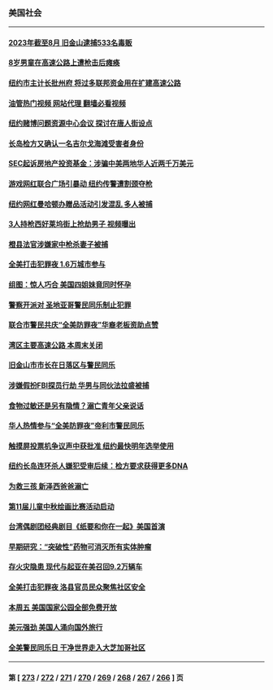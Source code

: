 ### 美国社会
---
#### [2023年截至8月 旧金山逮捕533名毒贩](../../pages/ncid1078160/n14048488.md?08051645) 
#### [8岁男童在高速公路上遭枪击后瘫痪](../../pages/ncid1078160/n14048502.md?08051645) 
#### [纽约市主计长批州府 将过多联邦资金用在扩建高速公路](../../pages/ncid1078160/n14048411.md?08051645) 
#### [油管热门视频 网站代理 翻墙必看视频](http://138.2.39.72:81/youtube.html?epic-marker?08051645)
#### [纽约赌博问题资源中心会议 探讨在唐人街设点](../../pages/ncid1078160/n14048441.md?08051645) 
#### [长岛检方又确认一名吉尔戈海滩受害者身份](../../pages/ncid1078160/n14048417.md?08051645) 
#### [SEC起诉房地产投资基金：涉骗中美两地华人近两千万美元](../../pages/ncid1078160/n14048419.md?08051645) 
#### [游戏网红联合广场引暴动 纽约传警遭割颈夺枪](../../pages/ncid1078160/n14048366.md?08051645) 
#### [纽约网红曼哈顿办赠品活动引发混乱 多人被捕](../../pages/ncid1078160/n14048274.md?08051645) 
#### [3人持枪西好莱坞街上抢劫男子 视频曝出](../../pages/ncid1078160/n14048318.md?08051645) 
#### [橙县法官涉嫌家中枪杀妻子被捕](../../pages/ncid1078160/n14048295.md?08051645) 
#### [全美打击犯罪夜 1.6万城市参与](../../pages/ncid1078160/n14048233.md?08051645) 
#### [组图：惊人巧合 美国四姐妹竟同时怀孕](../../pages/ncid1078160/n14047944.md?08051645) 
#### [警察开派对 圣地亚哥警民同乐制止犯罪](../../pages/ncid1078160/n14047930.md?08051645) 
#### [联合市警民共庆“全美防罪夜”华裔老板资助点赞](../../pages/ncid1078160/n14047913.md?08051645) 
#### [湾区主要高速公路 本周末关闭](../../pages/ncid1078160/n14047894.md?08051645) 
#### [旧金山市市长在日落区与警民同乐](../../pages/ncid1078160/n14047871.md?08051645) 
#### [涉嫌假扮FBI探员行劫 华男与同伙法拉盛被捕](../../pages/ncid1078160/n14047807.md?08051645) 
#### [食物过敏还是另有隐情？溺亡青年父亲说话](../../pages/ncid1078160/n14047791.md?08051645) 
#### [华人热情参与“全美防罪夜”帝利市警民同乐](../../pages/ncid1078160/n14047803.md?08051645) 
#### [触摸屏投票机争议声中获批准 纽约最快明年选举使用](../../pages/ncid1078160/n14047784.md?08051645) 
#### [纽约长岛连环杀人嫌犯受审后续：检方要求获得更多DNA](../../pages/ncid1078160/n14047781.md?08051645) 
#### [为救三孩 新泽西爸爸溺亡](../../pages/ncid1078160/n14047786.md?08051645) 
#### [第11届儿童中秋绘画比赛活动启动](../../pages/ncid1078160/n14047796.md?08051645) 
#### [台湾偶剧团经典剧目《纸要和你在一起》美国首演](../../pages/ncid1078160/n14047799.md?08051645) 
#### [早期研究：“突破性”药物可消灭所有实体肿瘤](../../pages/ncid1078160/n14047687.md?08051645) 
#### [存火灾隐患 现代与起亚在美召回9.2万辆车](../../pages/ncid1078160/n14047655.md?08051645) 
#### [全美打击犯罪夜 洛县官员民众聚焦社区安全](../../pages/ncid1078160/n14047588.md?08051645) 
#### [本周五 美国国家公园全部免费开放](../../pages/ncid1078160/n14047509.md?08051645) 
#### [美元强劲 美国人涌向国外旅行](../../pages/ncid1078160/n14047448.md?08051645) 
#### [全美警民同乐日 干净世界走入大芝加哥社区](../../pages/ncid1078160/n14047441.md?08051645) 

---
#### 第 [ [273](./273.md?08051645) / [272](./272.md?08051645) / [271](./271.md?08051645) / [270](./270.md?08051645) / [269](./269.md?08051645) / [268](./268.md?08051645) / [267](./267.md?08051645) / [266](./266.md?08051645) ] 页
